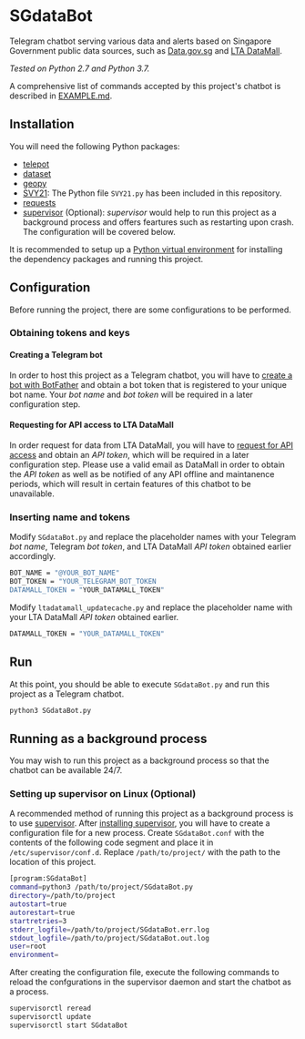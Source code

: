 # SGdataBot
Telegram chatbot serving various data and alerts based on Singapore Government public data sources, such as 
[Data.gov.sg](https://data.gov.sg/) and [LTA DataMall](https://www.mytransport.sg/content/mytransport/home/dataMall.html).

*Tested on Python 2.7 and Python 3.7.*

A comprehensive list of commands accepted by this project's chatbot is described in [EXAMPLE.md](EXAMPLE.md).

## Installation
You will need the following Python packages:
* [telepot](https://telepot.readthedocs.io/en/latest/)
* [dataset](https://dataset.readthedocs.io/en/latest/)
* [geopy](https://geopy.readthedocs.io/en/stable/)
* [SVY21](https://github.com/cgcai/SVY21): The Python file `SVY21.py` has been included in this repository.
* [requests](https://pypi.org/project/requests/)
* [supervisor](http://supervisord.org/installing.html) (Optional): *supervisor* would help to run this project as a background process 
and offers feartures such as restarting upon crash. The configuration will be covered below.

It is recommended to setup up a 
[Python virtual environment](https://packaging.python.org/guides/installing-using-pip-and-virtual-environments/)
for installing the dependency packages and running this project.

## Configuration
Before running the project, there are some configurations to be performed. 

### Obtaining tokens and keys

#### Creating a Telegram bot
In order to host this project as a Telegram chatbot, you will have to 
[create a bot with BotFather](https://core.telegram.org/bots#3-how-do-i-create-a-bot)
and obtain a bot token that is registered to your unique bot name. Your *bot name* and *bot token* will be required in a later 
configuration step.

#### Requesting for API access to LTA DataMall
In order request for data from LTA DataMall, you will have to
[request for API access](https://www.mytransport.sg/content/mytransport/home/dataMall/request-for-api.html) and obtain an *API token*, 
which will be required in a later configuration step. Please use a valid email as DataMall in order to obtain the *API token* as well as
be notified of any API offline and maintanence periods, which will result in certain features of this chatbot to be unavailable.

### Inserting name and tokens
Modify `SGdataBot.py` and replace the placeholder names with your Telegram *bot name*, Telegram *bot token*, and LTA DataMall
*API token* obtained earlier accordingly.
```bash
BOT_NAME = "@YOUR_BOT_NAME"
BOT_TOKEN = "YOUR_TELEGRAM_BOT_TOKEN
DATAMALL_TOKEN = "YOUR_DATAMALL_TOKEN"
```

Modify `ltadatamall_updatecache.py` and replace the placeholder name with your LTA DataMall *API token* obtained earlier.
```bash
DATAMALL_TOKEN = "YOUR_DATAMALL_TOKEN"
```

## Run
At this point, you should be able to execute `SGdataBot.py` and run this project as a Telegram chatbot.
```bash
python3 SGdataBot.py
```

## Running as a background process
You may wish to run this project as a background process so that the chatbot can be available 24/7.

### Setting up supervisor on Linux (Optional)
A recommended method of running this project as a background process is to use [supervisor](http://supervisord.org/).
After [installing supervisor](http://supervisord.org/installing.html), you will have to create a configuration file for a new process.
Create `SGdataBot.conf` with the contents of the following code segment and place it in `/etc/supervisor/conf.d`. 
Replace `/path/to/project/` with the path to the location of this project.
```bash
[program:SGdataBot]
command=python3 /path/to/project/SGdataBot.py
directory=/path/to/project
autostart=true
autorestart=true
startretries=3
stderr_logfile=/path/to/project/SGdataBot.err.log
stdout_logfile=/path/to/project/SGdataBot.out.log
user=root
environment= 
```
After creating the configuration file, execute the following commands to reload the confgurations in the supervisor daemon
and start the chatbot as a process.
```bash
supervisorctl reread
supervisorctl update
supervisorctl start SGdataBot
```



